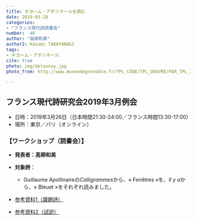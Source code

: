 ```yaml
---
title: ギヨーム・アポリネールを読む
date: 2019-03-26
categories:
- "フランス現代詩読書会"
number:  46
author: "高柳和美"
author2: Kazumi TAKAYANAGI
tags:
- ギヨーム・アポリネール
cite: true
photo: img/delaunay.jpg
photo_from: http://www.museedegrenoble.fr/TPL_CODE/TPL_OEUVRE/PAR_TPL_IDENTIFIANT/13/UTB_RESET/1/981-art-moderne.htm

---
```


## フランス現代詩研究会2019年3月例会

- 日時：2019年3月26日（日本時間21:30-24:00／フランス時間13:30-17:00）
- 場所：東京／パリ（オンライン）

### 【ワークショップ（読書会）】

- **発表者：高柳和美**

- **対象詩**：

	- Guillaume Apollinaireの*Calligrammes*から、« Fenêtres »を、*Il y a*から、« Bleuet »をそれぞれ読みました。

- [参考資料1（課題詩）](https://groups.google.com/d/msg/poesiecontemporaine/BZrCCmtZMbc/ZqM2Q9M0CwAJ)
- [参考資料2（試訳）](https://groups.google.com/d/msg/poesiecontemporaine/OoPi8RzBTe0/BUFQdyaDBAAJ)

<!--more-->

